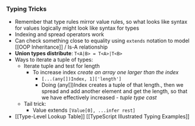 ### Typing Tricks
- Remember that type rules mirror value rules, so what looks like syntax for values logically might look like syntax for types
- Indexing and spread operators work
- Can check something close to equality using `extends` notation to model [[OOP Inheritance]] / Is-A relationship
- **Union types distribute**: `T<A|B> = T<A>|T<B>`
- Ways to iterate a tuple of types:
	- Iterate tuple and test for length
		- To increase index *create an array one larger than the index*
			- `[...(any[])Index, 1]['length']`
			- Doing (any[])Index creates a tuple of that length., then we spread and add another element and get the length, so that we have effectively increased  - *tuple type cast*
	- Tail trick:
		- Value extends `[Value[0], ...infer rest]`
- [[Type-Level Lookup Table]]
[[TypeScript Illustrated Typing Examples]]
